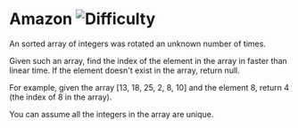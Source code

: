 # Amazon ![Difficulty](https://img.shields.io/badge/-MEDIUM-yellow)
	
An sorted array of integers was rotated an unknown number of times.
	
Given such an array, find the index of the element in the array in faster than linear time. If the element
doesn't exist in the array, return null.
	
For example, given the array [13, 18, 25, 2, 8, 10] and the element 8, return 4 (the index of 8 in the array).
	
You can assume all the integers in the array are unique.
	
